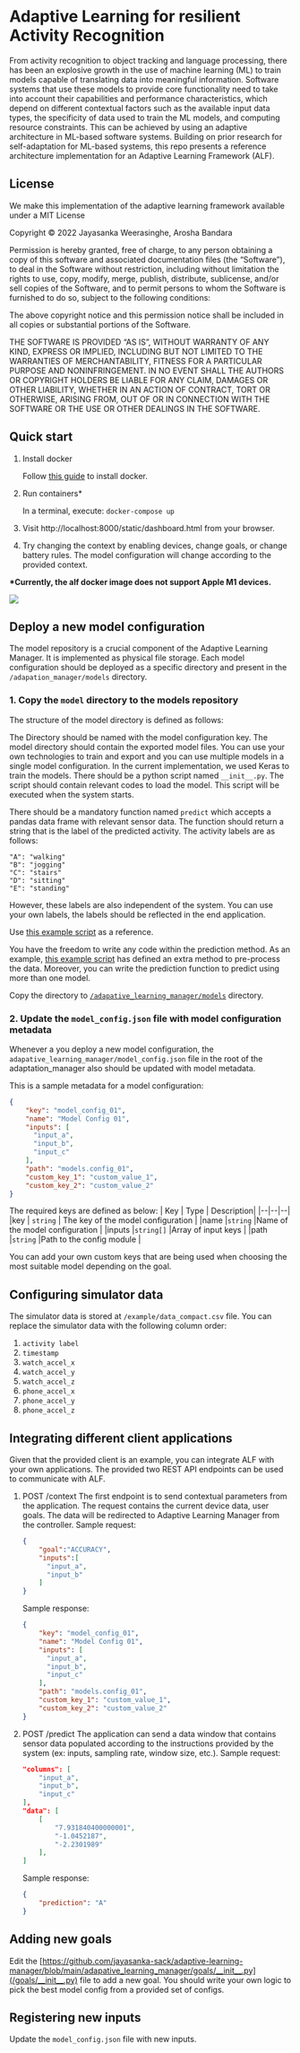 # Adaptive Learning for resilient Activity Recognition

From activity recognition to object tracking and language processing, there has been an explosive growth in the use of machine learning (ML) to train models capable of translating data into meaningful information. Software systems that use these models to provide core functionality need to take into account their capabilities and performance characteristics, which depend on different contextual factors such as the available input data types, the specificity of data used to train the ML models, and computing resource constraints. This can be achieved by using an adaptive architecture in ML-based software systems. Building on prior research for self-adaptation for ML-based systems, this repo presents a reference architecture implementation for an Adaptive Learning Framework (ALF). 

## License
We make this implementation of the adaptive learning framework available under a MIT License

Copyright © 2022 Jayasanka Weerasinghe, Arosha Bandara

Permission is hereby granted, free of charge, to any person obtaining a copy of this software and associated documentation files (the “Software”), to deal in the Software without restriction, including without limitation the rights to use, copy, modify, merge, publish, distribute, sublicense, and/or sell copies of the Software, and to permit persons to whom the Software is furnished to do so, subject to the following conditions:

The above copyright notice and this permission notice shall be included in all copies or substantial portions of the Software.

THE SOFTWARE IS PROVIDED “AS IS”, WITHOUT WARRANTY OF ANY KIND, EXPRESS OR IMPLIED, INCLUDING BUT NOT LIMITED TO THE WARRANTIES OF MERCHANTABILITY, FITNESS FOR A PARTICULAR PURPOSE AND NONINFRINGEMENT. IN NO EVENT SHALL THE AUTHORS OR COPYRIGHT HOLDERS BE LIABLE FOR ANY CLAIM, DAMAGES OR OTHER LIABILITY, WHETHER IN AN ACTION OF CONTRACT, TORT OR OTHERWISE, ARISING FROM, OUT OF OR IN CONNECTION WITH THE SOFTWARE OR THE USE OR OTHER DEALINGS IN THE SOFTWARE.

## Quick start

1. Install docker

    Follow [this guide](https://docs.docker.com/get-docker/) to install docker.

2. Run containers* 

    In a terminal, execute: `docker-compose up`

3. Visit http://localhost:8000/static/dashboard.html from your browser.
4. Try changing the context by enabling devices, change goals, or change battery rules. The model configuration will change according to the provided context.

**\*Currently, the alf docker image does not support Apple M1 devices.**

**![](https://lh4.googleusercontent.com/iWctPg3bUjAo4aJqF2GJnGezpTzqjBMXRWKR3v_D0YEqC1SkE9HwGlaOqFwhBjLqngBogOEyC76xEKtbyYCTSRP-6CLNJFrUkAna-FnjT5wvIHUxMTn_irhWJmaBEMio6OjRIf4_)**

## Deploy a new model configuration
The model repository is a crucial component of the Adaptive Learning Manager. It is implemented as physical file storage. Each model configuration should be deployed as a specific directory and present in the `/adapation_manager/models` directory. 

### 1. Copy the `model` directory to the models repository 

The structure of the model directory is defined as follows:

The Directory should be named with the model configuration key. The model directory should contain the exported model files. You can use your own technologies to train and export and you can use multiple models in a single model configuration. In the current implementation, we used Keras to train the models. There should be a python script named `__init__.py`. The script should contain relevant codes to load the model. This script will be executed when the system starts.

There should be a mandatory function named `predict` which accepts a pandas data frame with relevant sensor data. The function should return a string that is the label of the predicted activity. The activity labels are as follows:
```
"A": "walking"
"B": "jogging"
"C": "stairs"
"D": "sitting"
"E": "standing"
```
However, these labels are also independent of the system. You can use your own labels, the labels should be reflected in the end application.

Use [this example script](https://github.com/jayasanka-sack/adaptive-learning-manager/blob/main/adapative_learning_manager/models/phone/__init__.py) as a reference.

You have the freedom to write any code within the prediction method. As an example, [this example script](https://github.com/jayasanka-sack/adaptive-learning-manager/blob/main/adapation_manager/models/phone/__init__.py)  has defined an extra method to pre-process the data. Moreover, you can write the prediction function to predict using more than one model.

Copy the directory to [`/adapative_learning_manager/models`](https://github.com/jayasanka-sack/adaptive-learning-manager/tree/main/adapative_learning_manager/models) directory. 

### 2. Update the `model_config.json` file with model configuration metadata

Whenever a you deploy a new model configuration, the `adapative_learning_manager/model_config.json` file in the root of the adaptation_manager also should be updated with model metadata.

This is a sample metadata for a model configuration:
```json
{
    "key": "model_config_01",
    "name": "Model Config 01",
    "inputs": [
      "input_a",
      "input_b",
      "input_c"
    ],
    "path": "models.config_01",
    "custom_key_1": "custom_value_1",
    "custom_key_2": "custom_value_2"
}
```
The required keys are defined as below:
| Key       | Type          |  Description| 
|--|--|--|
|key        | `string`      | The key of the model configuration    |
|name       |`string`       |Name of the model configuration        |
|inputs     |`string[]`     |Array of input keys                    |
|path       |`string`       |Path to the config module                    |

You can add your own custom keys that are being used when choosing the most suitable model depending on the goal.  


## Configuring simulator data

The simulator data is stored at `/example/data_compact.csv` file. You can replace the simulator data with the following column order:


1.  `activity label`
1. `timestamp`
1.  `watch_accel_x`
1. `watch_accel_y`
1. `watch_accel_z`
1. `phone_accel_x`
1. `phone_accel_y`
1. `phone_accel_z`


## Integrating different client applications
Given that the provided client is an example, you can integrate ALF with your own applications. The provided two REST API endpoints can be used to communicate with ALF.

1. POST /context
    The first endpoint is to send contextual parameters from the application.
The request contains the current device data, user goals. The data will be redirected to Adaptive Learning Manager from the controller.
Sample request:
    ```json
    {
        "goal":"ACCURACY",
        "inputs":[
          "input_a",
          "input_b"
        ]
    }
    ```

    Sample response:
    ```json
    {
        "key": "model_config_01",
        "name": "Model Config 01",
        "inputs": [
          "input_a",
          "input_b",
          "input_c"
        ],
        "path": "models.config_01",
        "custom_key_1": "custom_value_1",
        "custom_key_2": "custom_value_2"
    }
    ```
2. POST /predict 
    The application can send a data window that contains sensor data populated according to the instructions provided by the system (ex: inputs, sampling rate, window size, etc.).
        Sample request: 
    ```json
    "columns": [
        "input_a",
        "input_b",
        "input_c"
    ],
    "data": [
        [
            "7.931840400000001",
            "-1.0452187",
            "-2.2301989"
        ],
    ]
    ```
    Sample response:
    ```json
    {
        "prediction": "A"
    }
    ```

## Adding new goals

Edit the [https://github.com/jayasanka-sack/adaptive-learning-manager/blob/main/adapative_learning_manager/goals/__init__.py](/goals/__init__.py) file to add a new goal. You should write your own logic to pick the best model config from a provided set of configs.


    
## Registering new inputs
Update the `model_config.json` file with new inputs.

